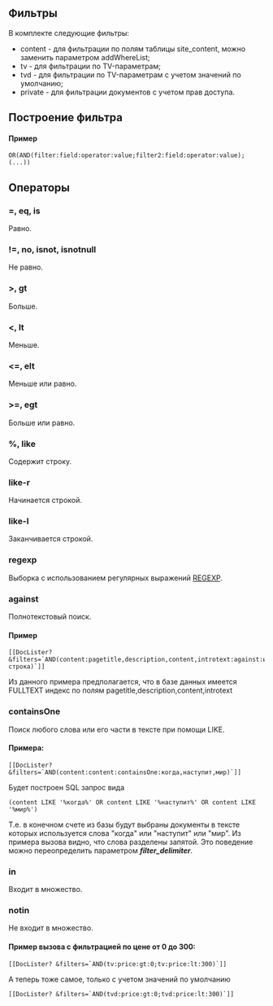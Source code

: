 ## Фильтры

В комплекте следующие фильтры:

* content - для фильтрации по полям таблицы site_content, можно заменить параметром addWhereList;
* tv - для фильтрации по TV-параметрам;
* tvd - для фильтрации по TV-параметрам с учетом значений по умолчанию;
* private - для фильтрации документов с учетом прав доступа.

## Построение фильтра
#### Пример
```
OR(AND(filter:field:operator:value;filter2:field:operator:value);(...))
```

## Операторы
### =, eq, is

Равно.

### !=, no, isnot, isnotnull

Не равно.

### >, gt

Больше.

### <, lt

Меньше.

### <=, elt

Меньше или равно.

### >=, egt
Больше или равно.

### %, like
Содержит строку.

### like-r
Начинается строкой.

### like-l
Заканчивается строкой.

### regexp
Выборка с использованием регулярных выражений [REGEXP](https://dev.mysql.com/doc/refman/5.5/en/regexp.html).

### against
Полнотекстовый поиск.
#### Пример
```
[[DocLister? &filters=`AND(content:pagetitle,description,content,introtext:against:искомая строка)`]]
```
Из данного примера предполагается, что в базе данных имеется FULLTEXT индекс по полям pagetitle,description,content,introtext

### containsOne
Поиск любого слова или его части в тексте при помощи LIKE.
#### Примера:
```
[[DocLister? &filters=`AND(content:content:containsOne:когда,наступит,мир)`]]
```
Будет построен SQL запрос вида
```
(content LIKE '%когда%' OR content LIKE '%наступит%' OR content LIKE '%мир%')
```
Т.е. в конечном счете из базы будут выбраны документы в тексте которых используется слова "когда" или "наступит" или "мир".
Из примера вызова видно, что слова разделены запятой. Это поведение можно переопределить параметром ___filter_delimiter___.

### in
Входит в множество.

### notin
Не входит в множество.

#### Пример вызова с фильтрацией по цене от 0 до 300:

```
[[DocLister? &filters=`AND(tv:price:gt:0;tv:price:lt:300)`]]
```

А теперь тоже самое, только с учетом значений по умолчанию

```
[[DocLister? &filters=`AND(tvd:price:gt:0;tvd:price:lt:300)`]]
```
